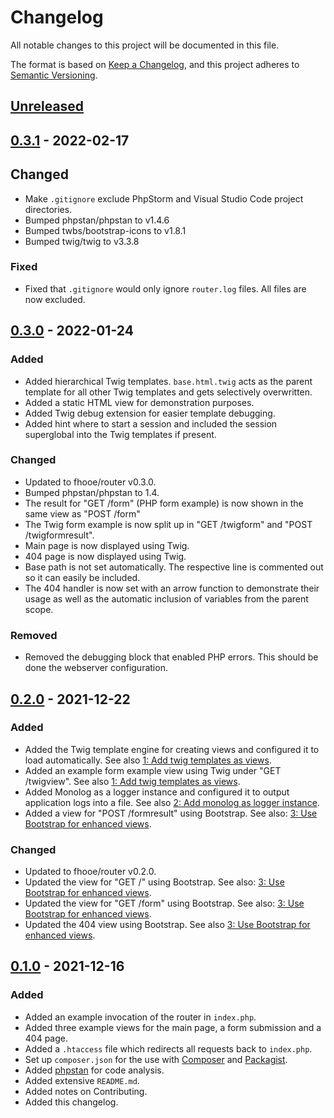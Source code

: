 # Changelog
All notable changes to this project will be documented in this file.

The format is based on [Keep a Changelog](https://keepachangelog.com/en/1.0.0/),
and this project adheres to [Semantic Versioning](https://semver.org/spec/v2.0.0.html).

## [Unreleased]

## [0.3.1] - 2022-02-17

## Changed
- Make `.gitignore` exclude PhpStorm and Visual Studio Code project directories.
- Bumped phpstan/phpstan to v1.4.6
- Bumped twbs/bootstrap-icons to v1.8.1
- Bumped twig/twig to v3.3.8

### Fixed
- Fixed that `.gitignore` would only ignore `router.log` files. All files are now excluded.

## [0.3.0] - 2022-01-24

### Added
- Added hierarchical Twig templates. `base.html.twig` acts as the parent template for all other Twig templates and gets selectively overwritten.
- Added a static HTML view for demonstration purposes.
- Added Twig debug extension for easier template debugging.
- Added hint where to start a session and included the session superglobal into the Twig templates if present.

### Changed
- Updated to fhooe/router v0.3.0.
- Bumped phpstan/phpstan to 1.4.
- The result for "GET /form" (PHP form example) is now shown in the same view as "POST /form"
- The Twig form example is now split up in "GET /twigform" and "POST /twigformresult".
- Main page is now displayed using Twig.
- 404 page is now displayed using Twig.
- Base path is not set automatically. The respective line is commented out so it can easily be included.
- The 404 handler is now set with an arrow function to demonstrate their usage as well as the automatic inclusion of variables from the parent scope.

### Removed
- Removed the debugging block that enabled PHP errors. This should be done the webserver configuration.

## [0.2.0] - 2021-12-22

### Added
- Added the Twig template engine for creating views and configured it to load automatically. See also [1: Add twig templates as views](https://github.com/Digital-Media/fhooe-router-skeleton/issues/1).
- Added an example form example view using Twig under "GET /twigview". See also [1: Add twig templates as views](https://github.com/Digital-Media/fhooe-router-skeleton/issues/1).
- Added Monolog as a logger instance and configured it to output application logs into a file. See also [2: Add monolog as logger instance](https://github.com/Digital-Media/fhooe-router-skeleton/issues/2).
- Added a view for "POST /formresult" using Bootstrap. See also: [3: Use Bootstrap for enhanced views](https://github.com/Digital-Media/fhooe-router-skeleton/issues/3).

### Changed
- Updated to fhooe/router v0.2.0.
- Updated the view for "GET /" using Bootstrap. See also: [3: Use Bootstrap for enhanced views](https://github.com/Digital-Media/fhooe-router-skeleton/issues/3).
- Updated the view for "GET /form" using Bootstrap. See also: [3: Use Bootstrap for enhanced views](https://github.com/Digital-Media/fhooe-router-skeleton/issues/3).
- Updated the 404 view using Bootstrap. See also [3: Use Bootstrap for enhanced views](https://github.com/Digital-Media/fhooe-router-skeleton/issues/3).

## [0.1.0] - 2021-12-16

### Added
- Added an example invocation of the router in `index.php`.
- Added three example views for the main page, a form submission and a 404 page.
- Added a `.htaccess` file which redirects all requests back to `index.php`.
- Set up `composer.json` for the use with [Composer](https://getcomposer.org/) and [Packagist](https://packagist.org/).
- Added [phpstan](https://packagist.org/packages/phpstan/phpstan) for code analysis.
- Added extensive `README.md`.
- Added notes on Contributing.
- Added this changelog.

[Unreleased]: https://github.com/Digital-Media/fhooe-router-skeleton/compare/v0.3.1...HEAD
[0.3.1]: https://github.com/Digital-Media/fhooe-router-skeleton/compare/v0.3.0...v0.3.1
[0.3.0]: https://github.com/Digital-Media/fhooe-router-skeleton/compare/v0.2.0...v0.3.0
[0.2.0]: https://github.com/Digital-Media/fhooe-router-skeleton/compare/v0.1.0...v0.2.0
[0.1.0]: https://github.com/Digital-Media/fhooe-router-skeleton/releases/tag/v0.1.0
